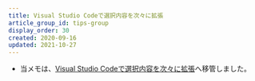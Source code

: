```yaml
---
title: Visual Studio Codeで選択内容を次々に拡張
article_group_id: tips-group
display_order: 30
created: 2020-09-16
updated: 2021-10-27
---
```

- 当メモは、[Visual Studio Codeで選択内容を次々に拡張](https://thinktwice.tech/it/vscode/expand_selections_one_after_another_in_vscode/)へ移管しました。
